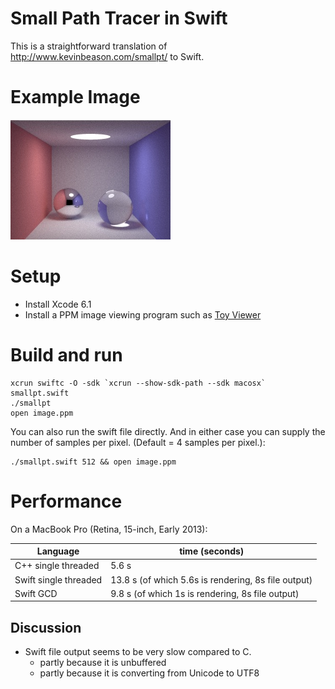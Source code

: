 # Small Path Tracer in Swift

This is a straightforward translation of http://www.kevinbeason.com/smallpt/
to Swift.

# Example Image

![An example output image](image.jpg)

# Setup

+ Install Xcode 6.1
+ Install a PPM image viewing program such as
  [Toy Viewer](https://itunes.apple.com/us/app/toyviewer/id414298354?mt=12)

# Build and run

    xcrun swiftc -O -sdk `xcrun --show-sdk-path --sdk macosx` smallpt.swift
    ./smallpt
    open image.ppm

You can also run the swift file directly. And in either case you can
supply the number of samples per pixel. (Default = 4 samples per pixel.):

    ./smallpt.swift 512 && open image.ppm

# Performance

On a MacBook Pro (Retina, 15-inch, Early 2013):

Language              | time (seconds)
----------------------|---------------------------------------------------
C++ single threaded   | 5.6 s
Swift single threaded | 13.8 s (of which 5.6s is rendering, 8s file output)
Swift GCD             | 9.8 s (of which 1s is rendering, 8s file output)

## Discussion

 - Swift file output seems to be very slow compared to C.
    - partly because it is unbuffered
    - partly because it is converting from Unicode to UTF8
